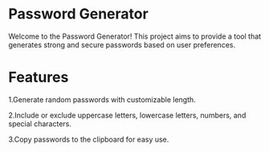 # Password Generator

Welcome to the Password Generator! This project aims to provide a tool that generates strong and secure passwords based on user preferences.

# Features

1.Generate random passwords with customizable length.
    
2.Include or exclude uppercase letters, lowercase letters, numbers, and special characters.
    
3.Copy passwords to the clipboard for easy use.
    
    
